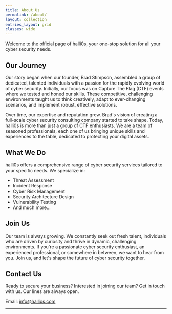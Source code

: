 ```yaml
---
title: About Us
permalink: /about/
layout: collection
entries_layout: grid
classes: wide
---
```


Welcome to the official page of halli0s, your one-stop solution for all your cyber security needs.

## Our Journey

Our story began when our founder, Brad Stimpson, assembled a group of dedicated, talented individuals with a passion for the rapidly evolving world of cyber security. Initially, our focus was on Capture The Flag (CTF) events where we tested and honed our skills. These competitive, challenging environments taught us to think creatively, adapt to ever-changing scenarios, and implement robust, effective solutions.

Over time, our expertise and reputation grew. Brad's vision of creating a full-scale cyber security consulting company started to take shape. Today, halli0s is more than just a group of CTF enthusiasts. We are a team of seasoned professionals, each one of us bringing unique skills and experiences to the table, dedicated to protecting your digital assets.

## What We Do

halli0s offers a comprehensive range of cyber security services tailored to your specific needs. We specialize in:

- Threat Assessment
- Incident Response
- Cyber Risk Management
- Security Architecture Design
- Vulnerability Testing
- And much more...

## Join Us

Our team is always growing. We constantly seek out fresh talent, individuals who are driven by curiosity and thrive in dynamic, challenging environments. If you're a passionate cyber security enthusiast, an experienced professional, or somewhere in between, we want to hear from you. Join us, and let's shape the future of cyber security together.

## Contact Us

Ready to secure your business? Interested in joining our team? Get in touch with us. Our lines are always open.

Email: [info@hallios.com](mailto:info@hallios.com)

---
